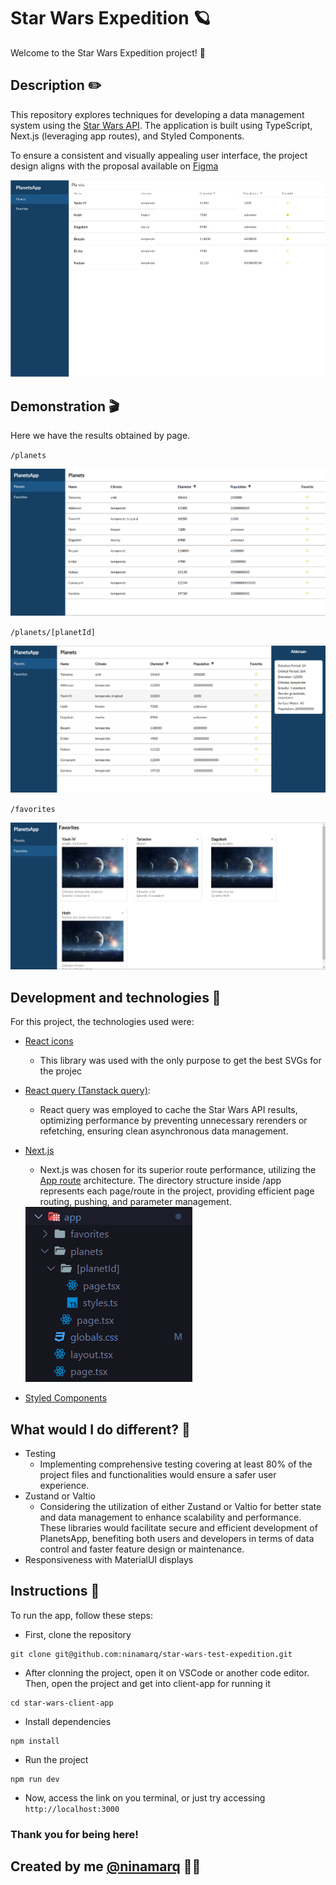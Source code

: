 # Star Wars Expedition 🪐

Welcome to the Star Wars Expedition project! 🚀

## Description ✏️

This repository explores techniques for developing a data management system using the [Star Wars API](https://swapi.dev/). The application is built using TypeScript, Next.js (leveraging app routes), and Styled Components.

To ensure a consistent and visually appealing user interface, the project design aligns with the proposal available on [Figma](https://www.figma.com/file/LUmB3DVIrCS5zVME8zfeQu/Front-technical-challenge?type=design&node-id=1-8)

<img src="./planets-app/src/assets/preview-figma-img.png" />

## Demonstration 🎬

Here we have the results obtained by page.

`/planets`

<img src="./planets-app/src/assets/planets-page.png" />

`/planets/[planetId]`

<img src="./planets-app/src/assets/planet-id-page.png" />

`/favorites`

<img src="./planets-app/src/assets/favorites-page.png" />

## Development and technologies 🧠

For this project, the technologies used were:

- [React icons](https://react-icons.github.io/react-icons/)
  - This library was used with the only purpose to get the best SVGs for the projec
- [React query (Tanstack query)](https://tanstack.com/query/v3/):
  - React query was employed to cache the Star Wars API results, optimizing performance by preventing unnecessary rerenders or refetching, ensuring clean asynchronous data management.
- [Next.js](https://nextjs.org/)

  - Next.js was chosen for its superior route performance, utilizing the [App route](https://nextjs.org/docs/app/building-your-application/routing) architecture. The directory structure inside /app represents each page/route in the project, providing efficient page routing, pushing, and parameter management.

  <img src="./planets-app/src/assets/app-route.png" />

- [Styled Components](https://styled-components.com/)

## What would I do different? 🤔

- Testing
  - Implementing comprehensive testing covering at least 80% of the project files and functionalities would ensure a safer user experience.
- Zustand or Valtio
  - Considering the utilization of either Zustand or Valtio for better state and data management to enhance scalability and performance. These libraries would facilitate secure and efficient development of PlanetsApp, benefiting both users and developers in terms of data control and faster feature design or maintenance.
- Responsiveness with MaterialUI displays

## Instructions 📑

To run the app, follow these steps:

- First, clone the repository

```
git clone git@github.com:ninamarq/star-wars-test-expedition.git
```

- After clonning the project, open it on VSCode or another code editor. Then, open the project and get into client-app for running it

```
cd star-wars-client-app
```

- Install dependencies

```
npm install
```

- Run the project

```
npm run dev
```

- Now, access the link on you terminal, or just try accessing `http://localhost:3000`

### Thank you for being here!

## Created by me [@ninamarq](https://www.github.com/ninamarq) 🚀✨

